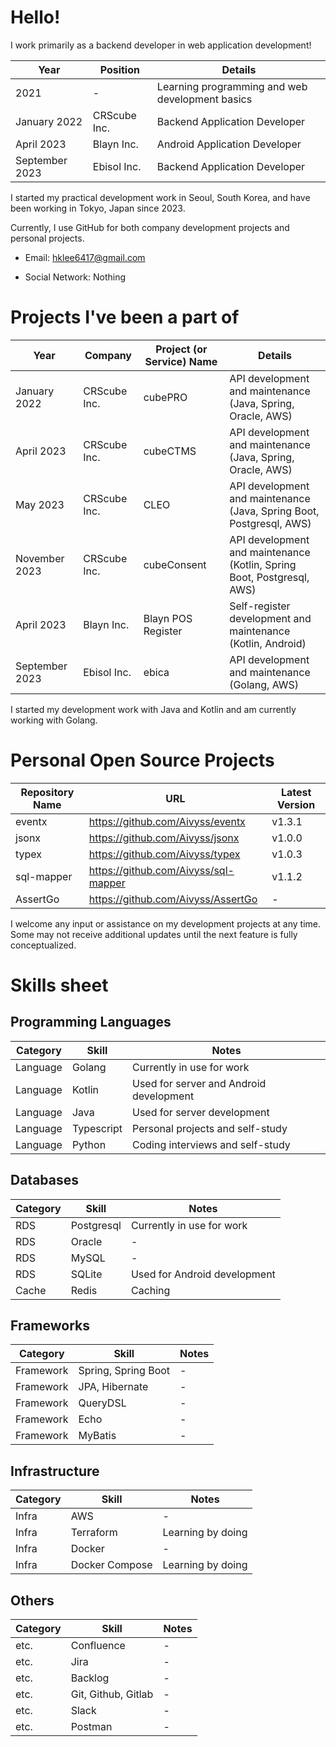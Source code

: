 # Hello!

I work primarily as a backend developer in web application development!

| Year | Position | Details |
| --- | --- | --- |
| 2021 | -   | Learning programming and web development basics |
| January 2022 | CRScube Inc. | Backend Application Developer |
| April 2023 | Blayn Inc. | Android Application Developer |
| September 2023 | Ebisol Inc. | Backend Application Developer |

I started my practical development work in Seoul, South Korea, and have been working in Tokyo, Japan since 2023.

Currently, I use GitHub for both company development projects and personal projects.

- Email: [hklee6417@gmail.com](mailto:hklee6417@gmail.com)
  
- Social Network: Nothing
  

# Projects I've been a part of

| Year | Company | Project (or Service) Name | Details |
| --- | --- | --- | --- |
| January 2022 | CRScube Inc. | cubePRO | API development and maintenance<br>(Java, Spring, Oracle, AWS) |
| April 2023 | CRScube Inc. | cubeCTMS | API development and maintenance<br>(Java, Spring, Oracle, AWS) |
| May 2023 | CRScube Inc. | CLEO | API development and maintenance<br>(Java, Spring Boot, Postgresql, AWS) |
| November 2023 | CRScube Inc. | cubeConsent | API development and maintenance<br>(Kotlin, Spring Boot, Postgresql, AWS) |
| April 2023 | Blayn Inc. | Blayn POS Register | Self-register development and maintenance<br>(Kotlin, Android) |
| September 2023 | Ebisol Inc. | ebica | API development and maintenance<br>(Golang, AWS) |

I started my development work with Java and Kotlin and am currently working with Golang.

# Personal Open Source Projects

| Repository Name | URL | Latest Version |
| --- | --- | --- |
| eventx | https://github.com/Aivyss/eventx | v1.3.1 |
| jsonx | https://github.com/Aivyss/jsonx | v1.0.0 |
| typex | https://github.com/Aivyss/typex | v1.0.3 |
| sql-mapper | https://github.com/Aivyss/sql-mapper | v1.1.2 |
| AssertGo | https://github.com/Aivyss/AssertGo | -   |

I welcome any input or assistance on my development projects at any time. Some may not receive additional updates until the next feature is fully conceptualized.

# Skills sheet

## Programming Languages

| Category | Skill | Notes |
| --- | --- | --- |
| Language | Golang | Currently in use for work |
| Language | Kotlin | Used for server and Android development |
| Language | Java | Used for server development |
| Language | Typescript | Personal projects and self-study |
| Language | Python | Coding interviews and self-study |

## Databases

| Category | Skill | Notes |
| --- | --- | --- |
| RDS | Postgresql | Currently in use for work |
| RDS | Oracle | -   |
| RDS | MySQL | -   |
| RDS | SQLite | Used for Android development |
| Cache | Redis | Caching |

## Frameworks

| Category | Skill | Notes |
| --- | --- | --- |
| Framework | Spring, Spring Boot | -   |
| Framework | JPA, Hibernate | -   |
| Framework | QueryDSL | -   |
| Framework | Echo | -   |
| Framework | MyBatis | -   |

## Infrastructure

| Category | Skill | Notes |
| --- | --- | --- |
| Infra | AWS | -   |
| Infra | Terraform | Learning by doing |
| Infra | Docker | -   |
| Infra | Docker Compose | Learning by doing |

## Others

| Category | Skill | Notes |
| --- | --- | --- |
| etc. | Confluence | -   |
| etc. | Jira | -   |
| etc. | Backlog | -   |
| etc. | Git, Github, Gitlab | -   |
| etc. | Slack | -   |
| etc. | Postman | -   |
